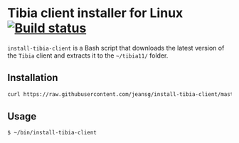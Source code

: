 # Tibia client installer for Linux [![Build status](https://travis-ci.org/jeansg/install-tibia-client.svg)](https://travis-ci.org/jeansg/install-tibia-client)

`install-tibia-client` is a Bash script that downloads the latest version of the `Tibia` client and extracts it to the `~/tibia11/` folder.

## Installation

```sh
curl https://raw.githubusercontent.com/jeansg/install-tibia-client/master/install-tibia-client > ~/bin/install-tibia-client; chmod +x ~/bin/install-tibia-client
```

## Usage

```sh
$ ~/bin/install-tibia-client
```
